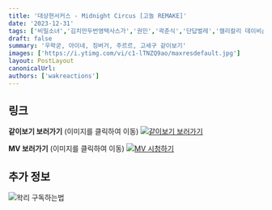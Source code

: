 ```yaml
---
title: '대상현서커스 - Midnight Circus [고놀 REMAKE]'
date: '2023-12-31'
tags: ['비밀소녀','김치만두번영택사스가','권민','곽춘식','단답벌레','캘리칼리 데이비슨','노스페라투 호드','비즈니스킴','왁파고','새우튀김']
draft: false
summary: '우왁굳, 아이네, 징버거, 주르르, 고세구 같이보기'
images: ['https://i.ytimg.com/vi/c1-lTNZQ9ao/maxresdefault.jpg']
layout: PostLayout
canonicalUrl:
authors: ['wakreactions']
---
```


## 링크

**같이보기 보러가기** (이미지를 클릭하여 이동)
[![같이보기 보러가기](https://cdn.discordapp.com/attachments/1136601898116464710/1137050327938506852/logo.png)](https://cafe.naver.com/steamindiegame/14273310)

**MV 보러가기** (이미지를 클릭하여 이동)
[![MV 시청하기](https://i.ytimg.com/vi/c1-lTNZQ9ao/maxresdefault.jpg)](https://youtu.be/c1-lTNZQ9ao?si=2xVZpj0EdQAbOdsG)

## 추가 정보

![왁리 구독하는법](https://cdn.discordapp.com/attachments/1136601898116464710/1137049857136267374/--2cut.gif)